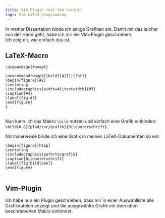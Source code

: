 ```yaml
---
title: Vim Plugin (mit Vim Script)
tags: Vim LaTeX programming
---
```


In meiner Dissertation binde ich einige Grafiken ein.
Damit mir das leicher von der Hand geht, habe ich mir ein Vim-Plugin geschrieben.   
Ich zeig dir, wie einfach das ist.

## LaTeX-Macro

<pre>
<code class="tex">\usepackage{twoopt}

\newcommandtwoopt{\bild}[4][1][!ht]{
\begin{figure}[#2]
\centering
\includegraphics[width=#1\textwidth]{#3}
\caption{#4}
\label{fig:#3}
\end{figure}
}
</code>
</pre>



Nun kann ich das Makro `\bild` nutzen und einfach eine Grafik einbinden: `\bild[0.8]{pfad/zur/grafik}{Bildunterschrift}`.

Normalerweise binde ich eine Grafik in meinen LaTeX-Dokumenten so ein:

<pre>
<code class="tex">\begin{figure}[htbp]
\centering
\includegraphics{path/to/grafik}
\caption{Bildunterschrift}
\label{fig:bildlabel}
\end{figure}
</code>
</pre>

## Vim-Plugin
Ich habe nun ein Plugin geschrieben, dass mir in einer Auswahlliste alle Grafikdateien anzeigt und die ausgewählte Grafik mit dem oben beschriebenen Makro einbindet.
